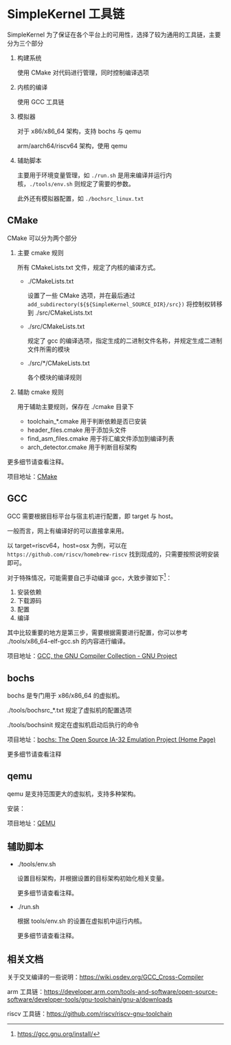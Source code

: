 # SimpleKernel 工具链

SimpleKernel 为了保证在各个平台上的可用性，选择了较为通用的工具链，主要分为三个部分

1. 构建系统

    使用 CMake 对代码进行管理，同时控制编译选项

2. 内核的编译

    使用 GCC 工具链

3. 模拟器

    对于 x86/x86_64 架构，支持 bochs 与 qemu

    arm/aarch64/riscv64 架构，使用 qemu

4. 辅助脚本

    主要用于环境变量管理，如 `./run.sh` 是用来编译并运行内核，`./tools/env.sh` 则规定了需要的参数。

    此外还有模拟器配置，如 `./bochsrc_linux.txt`

## CMake

CMake 可以分为两个部分

1. 主要 cmake 规则

    所有 CMakeLists.txt 文件，规定了内核的编译方式。

    - ./CMakeLists.txt

        设置了一些 CMake 选项，并在最后通过 `add_subdirectory(${${SimpleKernel_SOURCE_DIR}/src})` 将控制权转移到 ./src/CMakeLists.txt

    - ./src/CMakeLists.txt

        规定了 gcc 的编译选项，指定生成的二进制文件名称，并规定生成二进制文件所需的模块

    - ./src/*/CMakeLists.txt

        各个模块的编译规则

2. 辅助 cmake 规则

    用于辅助主要规则，保存在 ./cmake 目录下

    - toolchain_*.cmake 用于判断依赖是否已安装
    - header_files.cmake 用于添加头文件
    - find_asm_files.cmake 用于将汇编文件添加到编译列表
    - arch_detector.cmake 用于判断目标架构

更多细节请查看注释。

项目地址：[CMake](https://cmake.org)

## GCC

GCC 需要根据目标平台与宿主机进行配置，即 target 与 host。

一般而言，网上有编译好的可以直接拿来用。

以 target=riscv64，host=osx 为例，可以在 `https://github.com/riscv/homebrew-riscv` 找到现成的，只需要按照说明安装即可。

对于特殊情况，可能需要自己手动编译 gcc，大致步骤如下[^1]：

1. 安装依赖
2. 下载源码
3. 配置
4. 编译

其中比较重要的地方是第三步，需要根据需要进行配置，你可以参考 ./tools/x86_64-elf-gcc.sh 的内容进行编译。

项目地址：[GCC, the GNU Compiler Collection - GNU Project](https://gcc.gnu.org)

## bochs

bochs 是专门用于 x86/x86_64 的虚拟机。

./tools/bochsrc_*.txt 规定了虚拟机的配置选项

./tools/bochsinit 规定在虚拟机启动后执行的命令

项目地址：[bochs: The Open Source IA-32 Emulation Project (Home Page)](https://www.google.com/url?sa=t&rct=j&q=&esrc=s&source=web&cd=&ved=2ahUKEwibsOK5v5b4AhUFD0QIHTX-BS4QFnoECBMQAQ&url=https%3A%2F%2Fbochs.sourceforge.io%2F&usg=AOvVaw22vn_4SPHPDYUk_NoYgyP2)

更多细节请查看注释

## qemu

qemu 是支持范围更大的虚拟机，支持多种架构。

安装：

项目地址：[QEMU](https://www.qemu.org)

## 辅助脚本

- ./tools/env.sh

    设置目标架构，并根据设置的目标架构初始化相关变量。

    更多细节请查看注释。

- ./run.sh

    根据 tools/env.sh 的设置在虚拟机中运行内核。

    更多细节请查看注释。


## 相关文档

关于交叉编译的一些说明：https://wiki.osdev.org/GCC_Cross-Compiler

arm 工具链：https://developer.arm.com/tools-and-software/open-source-software/developer-tools/gnu-toolchain/gnu-a/downloads

riscv 工具链：https://github.com/riscv/riscv-gnu-toolchain

[^1]: https://gcc.gnu.org/install/
